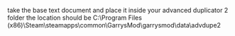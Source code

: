 take the base text document and place it inside your advanced duplicator 2 folder
the location should be C:\Program Files (x86)\Steam\steamapps\common\GarrysMod\garrysmod\data\advdupe2
